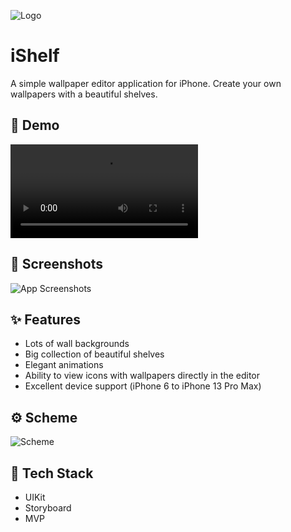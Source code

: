 ![Logo](iShelf/Assets.xcassets/alternate_appIcon.imageset/alternate_appIcon.png)


# iShelf

A simple wallpaper editor application for iPhone. Create your own wallpapers with a beautiful shelves.


## 🎨 Demo

![Demo video](https://user-images.githubusercontent.com/58942445/179615241-f15b5744-1d46-4f77-8c32-426c6b737ffc.mp4)

## 📸 Screenshots

![App Screenshots](demo/screenshots.png)

## ✨ Features

- Lots of wall backgrounds
- Big collection of beautiful shelves
- Elegant animations
- Ability to view icons with wallpapers directly in the editor
- Excellent device support (iPhone 6 to iPhone 13 Pro Max)


## ⚙️ Scheme

![Scheme](demo/scheme.png)
## 🔨 Tech Stack

- UIKit
- Storyboard
- MVP
